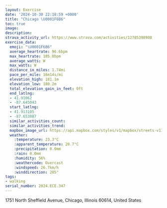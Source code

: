 ```yaml
---
layout: Exercise
date: '2024-10-30 22:18:59 +0000'
title: "Chicago \U0001F6B6"
toc: true
image:
description:
strava_activity_url: https://www.strava.com/activities/12785398908
exercise_data:
  emoji: "\U0001F6B6"
  average_heartrate: 96.6bpm
  max_heartrate: 105.0bpm
  average_watts: W
  max_watts: W
  distance_in_miles: 1.74mi
  pace_per_mile: 16m14s/mi
  elevation_high: 181.1m
  elevation_low: 180.2m
  total_elevation_gain_in_feet: 0ft
  end_latlng:
  - 41.91062
  - -87.645043
  start_latlng:
  - 41.913105
  - -87.653087
  similar_activities_count:
  similar_activities_trend:
  mapbox_image_url: https://api.mapbox.com/styles/v1/mapbox/streets-v11/static/path-5+787af2-1.0(ooy~Fdc_vOk%40%7C%40%7DBbDo%40hAk%40t%40iEtGe%40z%40%5D%60%40MZk%40x%40S%5EKJEPINc%40%60%40%5BL%5BVc%40d%40sAlBIFC%3FTCPOjBuCTYVSFED%40XXJKHOjAaBf%40mAf%40e%40AF%5Em%40f%40_ANe%40%5Em%40f%40g%40b%40%7D%40r%40oAzAkBd%40o%40dBuCbEiGRc%40NMR%5BRUABv%40wAt%40gAhEyGb%40%7D%40Fk%40HWdBwCTg%40DUB%5BC%7DA%40_%40FYTY%40%5B),pin-s-s+e5b22e(-87.65507,41.91496),pin-s-f+89ae00(-87.64819999999997,41.91083000000001)/auto/800x800?access_token=pk.eyJ1Ijoiam9zaGJlY2ttYW4iLCJhIjoiY205eWR2aDd1MWZ6djJrbXc4a3M0bWZleiJ9.XiG9OWkNcZk2QzjJbxLB4A
  weather:
    :temperature: 23.3°C
    :apparent_temperature: 20.7°C
    :precipitation: 0.0mm
    :rain: 0.0mm
    :humidity: 56%
    :weathercode: Overcast
    :windspeed: 26.7km/h
    :winddirection: 205°
tags:
- walking
serial_number: 2024.ECE.347
---
```

1751 North Sheffield Avenue, Chicago, Illinois 60614, United States
